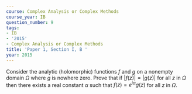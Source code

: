```yaml
---
course: Complex Analysis or Complex Methods
course_year: IB
question_number: 9
tags:
- IB
- '2015'
- Complex Analysis or Complex Methods
title: 'Paper 1, Section I, B '
year: 2015
---
```




Consider the analytic (holomorphic) functions $f$ and $g$ on a nonempty domain $\Omega$ where $g$ is nowhere zero. Prove that if $|f(z)|=|g(z)|$ for all $z$ in $\Omega$ then there exists a real constant $\alpha$ such that $f(z)=e^{i \alpha} g(z)$ for all $z$ in $\Omega$.